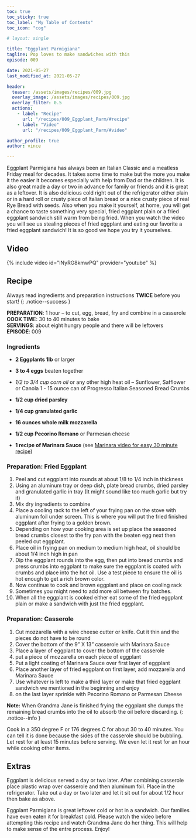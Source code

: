 ```yaml
---
toc: true
toc_sticky: true
toc_label: "My Table of Contents"
toc_icon: "cog"

# layout: single

title: "Eggplant Parmigiana"
tagline: Pop loves to make sandwiches with this
episode: 009

date: 2021-05-27
last_modified_at: 2021-05-27

header:
  teaser: /assets/images/recipes/009.jpg
  overlay_image: /assets/images/recipes/009.jpg
  overlay_filter: 0.5
  actions:
    - label: "Recipe"
      url: "/recipes/009_Eggplant_Parm/#recipe"
    - label: "Video"
      url: "/recipes/009_Eggplant_Parm/#video"

author_profile: true
author: vince

---
```


Eggplant Parmigiana has always been an Italian Classic and a meatless Friday meal for decades. It takes some time to make but the more you make it the easier it becomes especially with help from Dad or the children. It is also great made a day or two in advance for family or friends and it is great as a leftover. It is also delicious cold right out of the refrigerator either plain or in a hard roll or crusty piece of Italian bread or a nice crusty piece of real Rye Bread with seeds. Also when you make it yourself, at home, you will get a chance to taste something very special, fried eggplant plain or a fried eggplant sandwich still warm from being fried. When you watch the video you will see us stealing pieces of fried eggplant and eating our favorite a fried eggplant sandwich! It is so good we hope you try it yourselves.

## Video

{% include video id="lNyRG8kmwPQ" provider="youtube" %}

## Recipe

Always read ingredients and preparation instructions **TWICE** before you start!
{: .notice--success }

**PREPARATION**: 1 hour – to cut, egg, bread, fry and combine in a casserole<br>
**COOK TIM**E: 30 to 40 minutes to bake<br>
**SERVINGS**: about eight hungry people and there will be leftovers<br>
**EPISODE**: 009

### Ingredients

* **2 Eggplants 1lb** or larger
* **3 to 4 eggs** beaten together
* *1/2 to 3/4 cup corn oil* or any other high heat oil – Sunflower, Safflower or Canola 1 - 15 ounce can of Progresso Italian Seasoned Bread Crumbs
* **1/2 cup dried parsley**
* **1/4 cup granulated garlic**
* **16 ounces whole milk mozzarella**
* **1/2 cup Pecorino Romano** or Parmesan cheese

* **1 recipe of Marinara Sauce** (see [Marinara video for easy 30 minute recipe](/recipes/007_Marinara_Sauce/))

### Preparation: Fried Eggplant

1. Peel and cut eggplant into rounds at about 1/8 to 1/4 inch in thickness
2. Using an aluminum tray or deep dish, plate bread crumbs, dried parsley and granulated garlic in tray
    (It might sound like too much garlic but try it)
3. Mix dry ingredients to combine
4. Place a cooling rack to the left of your frying pan on the stove with aluminum foil under screen. This is where you will put the fried finished eggplant after frying to a golden brown.
5. Depending on how your cooking area is set up place the seasoned bread crumbs closest to the fry pan with the beaten egg next then peeled cut eggplant.
6. Place oil in frying pan on medium to medium high heat, oil should be about 1/4 inch high in pan
7. Dip the eggplant rounds into the egg, then put into bread crumbs and press crumbs into eggplant to make sure the eggplant is coated with crumbs and place into the hot oil. Use a test piece to ensure the oil is hot enough to get a rich brown color. 
8. Now continue to cook and brown eggplant and place on cooling rack
9. Sometimes you might need to add more oil between fry batches.
10.  When all the eggplant is cooked either eat some of the fried eggplant plain or make a sandwich with just the fried eggplant.

### Preparation: Casserole

1. Cut mozzarella with a wire cheese cutter or knife. Cut it thin and the pieces do not have to be round
2. Cover the bottom of the 9” X 13” casserole with Marinara Sauce
3. Place a layer of eggplant to cover the bottom of the casserole
4. put a piece of mozzarella on each piece of eggplant
5. Put a light coating of Marinara Sauce over first layer of eggplant
6. Place another layer of fried eggplant on first layer, add mozzarella and Marinara Sauce
7. Use whatever is left to make a third layer or make that fried eggplant sandwich we mentioned in the beginning and enjoy
8. on the last layer sprinkle with Pecorino Romano or Parmesan Cheese 


**Note:** When Grandma Jane is finished frying the eggplant she dumps the remaining bread crumbs into the oil to absorb the oil before discarding.
{: .notice--info }

Cook in a 350 degree F or 176 degrees C for about 30 to 40 minutes. You can tell it is done because the sides of the casserole should be bubbling. Let rest for at least 15 minutes before serving. We even let it rest for an hour while cooking other items.

## Extras

Eggplant is delicious served a day or two later. After combining casserole place plastic wrap over casserole and then aluminum foil. Place in the refrigerator. Take out a day or two later and let it sit out for about 1/2 hour then bake as above.

Eggplant Parmigiana is great leftover cold or hot in a sandwich. Our families have even eaten it for breakfast cold. Please watch the video before attempting this recipe and watch Grandma Jane do her thing. This will help to make sense of the entre process. Enjoy!
